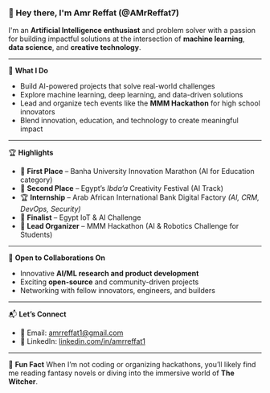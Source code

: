 ### 👋 Hey there, I'm Amr Reffat (@AMrReffat7)

I'm an **Artificial Intelligence enthusiast** and problem solver with a passion for building impactful solutions at the intersection of **machine learning**, **data science**, and **creative technology**.

---

🎯 **What I Do**

* Build AI-powered projects that solve real-world challenges
* Explore machine learning, deep learning, and data-driven solutions
* Lead and organize tech events like the **MMM Hackathon** for high school innovators
* Blend innovation, education, and technology to create meaningful impact

---

🏆 **Highlights**

* 🥇 **First Place** – Banha University Innovation Marathon (AI for Education category)
* 🥈 **Second Place** – Egypt’s *Ibda’a* Creativity Festival (AI Track)
* 🏆 **Internship** – Arab African International Bank Digital Factory *(AI, CRM, DevOps, Security)*
* 🏅 **Finalist** – Egypt IoT & AI Challenge
* 🤖 **Lead Organizer** – MMM Hackathon (AI & Robotics Challenge for Students)

---

🤝 **Open to Collaborations On**

* Innovative **AI/ML research and product development**
* Exciting **open-source** and community-driven projects
* Networking with fellow innovators, engineers, and builders

---

📬 **Let’s Connect**

* 📧 Email: [amrreffat1@gmail.com](mailto:amrreffat1@gmail.com)
* 🔗 LinkedIn: [linkedin.com/in/amrreffat1](https://www.linkedin.com/in/amrreffat1/)

---

🧠 **Fun Fact**
When I’m not coding or organizing hackathons, you’ll likely find me reading fantasy novels or diving into the immersive world of **The Witcher**.
